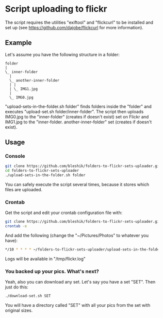 # Script uploading to flickr
The script requires the utilities "exiftool" and "flickcurl" to be installed and set up (see https://github.com/dajobe/flickcurl for more information).

## Example
Let's assume you have the following structure in a folder:
```
folder
|
\_ inner-folder
  |
  \_ another-inner-folder
  | |
  | \_ IMG1.jpg
  |
  \_ IMG0.jpg
```
"upload-sets-in-the-folder.sh folder" finds folders inside the "folder" and executes "upload-set.sh folder/inner-folder".
The script then uploads IMG0.jpg to the "inner-folder" (creates if doesn't exist) set on Flickr and IMG1.jpg to the "inner-folder. another-inner-folder" set (creates if doesn't exist).

## Usage
### Console
```bash
git clone https://github.com/bleshik/folders-to-flickr-sets-uploader.git
cd folders-to-flickr-sets-uploader
./upload-sets-in-the-folder.sh folder
```
You can safely execute the script several times, because it stores which files are uploaded.
### Crontab
Get the script and edit your crontab configuration file with:
```bash
git clone https://github.com/bleshik/folders-to-flickr-sets-uploader.git
crontab -e
```
And add the following (change the "~/Pictures/Photos" to whatever you have):
```bash
*/10 * * * * ~/folders-to-flickr-sets-uploader/upload-sets-in-the-folder.sh ~/Pictures/Photos >> /tmp/flickr.log 2>&1
```
Logs will be available in "/tmp/flickr.log"

### You backed up your pics. What's next?
Yeah, also you can download any set. Let's say you have a set "SET".
Then just do this:
```bash
./download-set.sh SET
```
You will have a directory called "SET" with all your pics from the set with original sizes.
